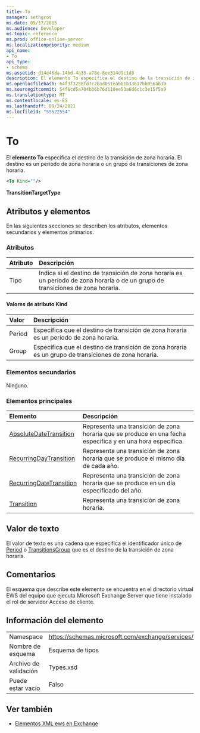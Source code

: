 ```yaml
---
title: To
manager: sethgros
ms.date: 09/17/2015
ms.audience: Developer
ms.topic: reference
ms.prod: office-online-server
ms.localizationpriority: medium
api_name:
- To
api_type:
- schema
ms.assetid: d14e46da-14bd-4a33-a78e-8ee314d9c1d8
description: El elemento To especifica el destino de la transición de zona horaria. El destino es un período de zona horaria o un grupo de transiciones de zona horaria.
ms.openlocfilehash: 64f3f3258fd7c2bad051eabb1b33617bb056ab39
ms.sourcegitcommit: 54f6cd5a704b36b76d110ee53a6d6c1c3e15f5a9
ms.translationtype: MT
ms.contentlocale: es-ES
ms.lasthandoff: 09/24/2021
ms.locfileid: "59522554"
---
```

# <a name="to"></a>To

El **elemento To** especifica el destino de la transición de zona horaria. El destino es un período de zona horaria o un grupo de transiciones de zona horaria. 
  
```xml
<To Kind=""/>
```

 **TransitionTargetType**
## <a name="attributes-and-elements"></a>Atributos y elementos

En las siguientes secciones se describen los atributos, elementos secundarios y elementos primarios.
  
### <a name="attributes"></a>Atributos

|**Atributo**|**Descripción**|
|:-----|:-----|
|Tipo  <br/> |Indica si el destino de transición de zona horaria es un período de zona horaria o de un grupo de transiciones de zona horaria.  <br/> |
   
#### <a name="kind-attribute-values"></a>Valores de atributo Kind

|**Valor**|**Descripción**|
|:-----|:-----|
|Period  <br/> |Especifica que el destino de transición de zona horaria es un período de zona horaria.  <br/> |
|Group  <br/> |Especifica que el destino de transición de zona horaria es un grupo de transiciones de zona horaria.  <br/> |
   
### <a name="child-elements"></a>Elementos secundarios

Ninguno.
  
### <a name="parent-elements"></a>Elementos principales

|**Elemento**|**Descripción**|
|:-----|:-----|
|[AbsoluteDateTransition](absolutedatetransition.md) <br/> |Representa una transición de zona horaria que se produce en una fecha específica y en una hora específica.  <br/> |
|[RecurringDayTransition](recurringdaytransition.md) <br/> |Representa una transición de zona horaria que se produce el mismo día de cada año.  <br/> |
|[RecurringDateTransition](recurringdatetransition.md) <br/> |Representa una transición de zona horaria que se produce en un día especificado del año.  <br/> |
|[Transition](transition.md) <br/> |Representa una transición de zona horaria.  <br/> |
   
## <a name="text-value"></a>Valor de texto

El valor de texto es una cadena que especifica el identificador único de [Period](period.md) o [TransitionsGroup](transitionsgroup.md) que es el destino de la transición de zona horaria. 
  
## <a name="remarks"></a>Comentarios

El esquema que describe este elemento se encuentra en el directorio virtual EWS del equipo que ejecuta Microsoft Exchange Server que tiene instalado el rol de servidor Acceso de cliente.
  
## <a name="element-information"></a>Información del elemento

|||
|:-----|:-----|
|Namespace  <br/> |https://schemas.microsoft.com/exchange/services/2006/types  <br/> |
|Nombre de esquema  <br/> |Esquema de tipos  <br/> |
|Archivo de validación  <br/> |Types.xsd  <br/> |
|Puede estar vacío  <br/> |Falso  <br/> |
   
## <a name="see-also"></a>Ver también



- [Elementos XML ews en Exchange](ews-xml-elements-in-exchange.md)

